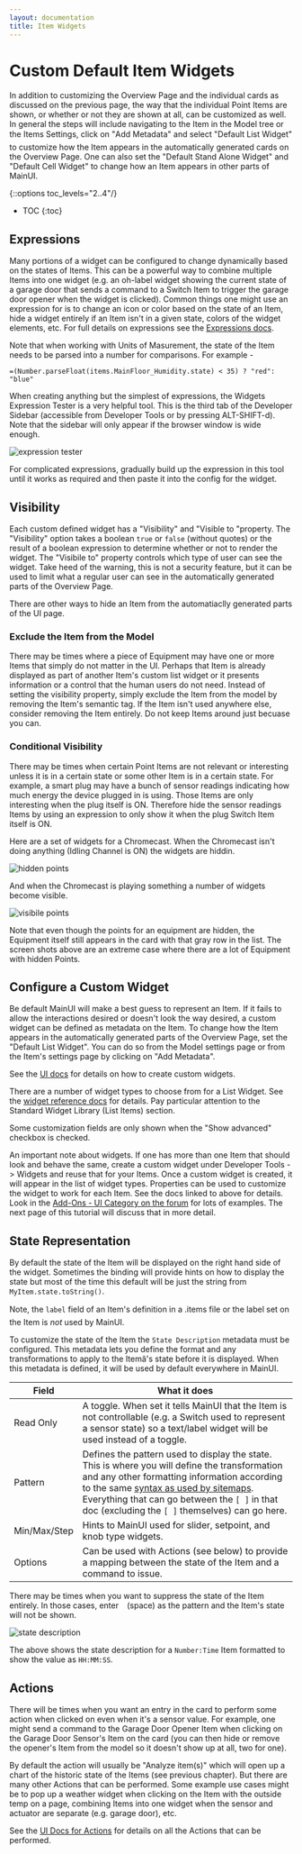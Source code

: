 ```yaml
---
layout: documentation
title: Item Widgets
---
```


# Custom Default Item Widgets

In addition to customizing the Overview Page and the individual cards as discussed on the previous page, the way that the individual Point Items are shown, or whether or not they are shown at all, can be customized as well. 
In general the steps will include navigating to the Item in the Model tree or the Items Settings, click on "Add Metadata" and select "Default List Widget" to customize how the Item appears in the automatically generated cards on the Overview Page.
One can also set the "Default Stand Alone Widget" and "Default Cell Widget" to change how an Item appears in other parts of MainUI.

{::options toc_levels="2..4"/}

- TOC
{:toc}

## Expressions

Many portions of a widget can be configured to change dynamically based on the states of Items. 
This can be a powerful way to combine multiple Items into one widget (e.g. an oh-label widget showing the current state of a garage door that sends a command to a Switch Item to trigger the garage door opener when the widget is clicked).
Common things one might use an expression for is to change an icon or color based on the state of an Item, hide a widget entirely if an Item isn't in a given state, colors of the widget elements, etc.
For full details on expressions see the [Expressions docs]({{base}}/ui/building-pages.html#dynamically-configuring-components-with-expressions).

Note that when working with Units of Masurement, the state of the Item needs to be parsed into a number for comparisons. 
For example -

```
=(Number.parseFloat(items.MainFloor_Humidity.state) < 35) ? "red": "blue"
```

When creating anything but the simplest of expressions, the Widgets Expression Tester is a very helpful tool.
This is the third tab of the Developer Sidebar (accessible from Developer Tools or by pressing ALT-SHIFT-d).
Note that the sidebar will only appear if the browser window is wide enough.

![expression tester](images/expression_tester.png)

For complicated expressions, gradually build up the expression in this tool until it works as required and then paste it into the config for the widget.

## Visibility

Each custom defined widget has a "Visibility" and "Visible to "property. 
The "Visibility" option takes a boolean `true` or `false` (without quotes) or the result of a boolean expression to determine whether or not to render the widget. 
The "Visibile to" property controls which type of user can see the widget. 
Take heed of the warning, this is not a security feature, but it can be used to limit what a regular user can see in the automatically generated parts of the Overview Page.

There are other ways to hide an Item from the automatiaclly generated parts of the UI page.

### Exclude the Item from the Model

There may be times where a piece of Equipment may have one or more Items that simply do not matter in the UI. 
Perhaps that Item is already displayed as part of another Item's custom list widget or it presents information or a control that the human users do not need.
Instead of setting the visibility property, simply exclude the Item from the model by removing the Item's semantic tag. 
If the Item isn't used anywhere else, consider removing the Item entirely.
Do not keep Items around just becuase you can.

### Conditional Visibility

There may be times when certain Point Items are not relevant or interesting unless it is in a certain state or some other Item is in a certain state. 
For example, a smart plug may have a bunch of sensor readings indicating how much energy the device plugged in is using. 
Those Items are only interesting when the plug itself is ON. 
Therefore hide the sensor readings Items by using an expression to only show it when the plug Switch Item itself is ON.

Here are a set of widgets for a Chromecast.
When the Chromecast isn't doing anything (Idling Channel is ON) the widgets are hiddin.

![hidden points](images/hidden_points.png)

And when the Chromecast is playing something a number of widgets become visible.

![visibile points](images/now_visible_points.png)

Note that even though the points for an equipment are hidden, the Equipment itself still appears in the card with that gray row in the list.
The screen shots above are an extreme case where there are a lot of Equipment with hidden Points.

## Configure a Custom Widget

Be default MainUI will make a best guess to represent an Item.
If it fails to allow the interactions desired or doesn't look the way desired, a custom widget can be defined as metadata on the Item.
To change how the Item appears in the automatically generated parts of the Overview Page, set the "Default List Widget".
You can do so from the Model settings page or from the Item's settings page by clicking on "Add Metadata".

See the [UI docs]({{base}}/ui/building-pages.html) for details on how to create custom widgets.

There are a number of widget types to choose from for a List Widget.
See the [widget reference docs]({{base}}/ui/components/index.html) for details.
Pay particular attention to the Standard Widget Library (List Items) section.

Some customization fields are only shown when the "Show advanced" checkbox is checked. 

An important note about widgets.
If one has more than one Item that should look and behave the same, create a custom widget under Developer Tools -> Widgets and reuse that for your Items.
Once a custom widget is created, it will appear in the list of widget types.
Properties can be used to customize the widget to work for each Item. 
See the docs linked to above for details. 
Look in the [Add-Ons - UI Category on the forum](https://community.openhab.org/c/add-ons/uis/30) for lots of examples.
The next page of this tutorial will discuss that in more detail.

## State Representation

By default the state of the Item will be displayed on the right hand side of the widget. 
Sometimes the binding will provide hints on how to display the state but most of the time this default will be just the string from `MyItem.state.toString()`.

Note, the `label` field of an Item's definition in a .items file or the label set on the Item is *not* used by MainUI.

To customize the state of the Item the `State Description` metadata must be configured. 
This metadata lets you define the format and any transformations to apply to the Itemâ's state before it is displayed. 
When this metadata is defined, it will be used by default everywhere in MainUI.

Field | What it does
-|-
Read Only | A toggle. When set it tells MainUI that the Item is not controllable (e.g. a Switch used to represent a sensor state) so a text/label widget will be used instead of a toggle.
Pattern | Defines the pattern used to display the state. This is where you will define the transformation and any other formatting information according to the same [syntax as used by sitemaps]({{base}}/configuration/items.html#state-presentation). Everything that can go between the `[ ]` in that doc (excluding the `[ ]` themselves) can go here.
Min/Max/Step | Hints to MainUI used for slider, setpoint, and knob type widgets.
Options | Can be used with Actions (see below) to provide a mapping between the state of the Item and a command to issue.

There may be times when you want to suppress the state of the Item entirely. 
In those cases, enter ` ` (space) as the pattern and the Item's state will not be shown.

![state description](images/state_description.png)

The above shows the state description for a `Number:Time` Item formatted to show the value as `HH:MM:SS`.

## Actions
There will be times when you want an entry in the card to perform some action when clicked on even when it's a sensor value. 
For example, one might send a command to the Garage Door Opener Item when clicking on the Garage Door Sensor's Item on the card (you can then hide or remove the opener's Item from the model so it doesn't show up at all, two for one). 

By default the action will usually be "Analyze item(s)" which will open up a chart of the historic state of the Items (see previous chapter). 
But there are many other Actions that can be performed.
Some example use cases might be to pop up a weather widget when clicking on the Item with the outside temp on a page, combining Items into one widget when the sensor and actuator are separate (e.g. garage door), etc.

See the [UI Docs for Actions]({{base}}/ui/building-pages.html#actions) for details on all the Actions that can be performed.
